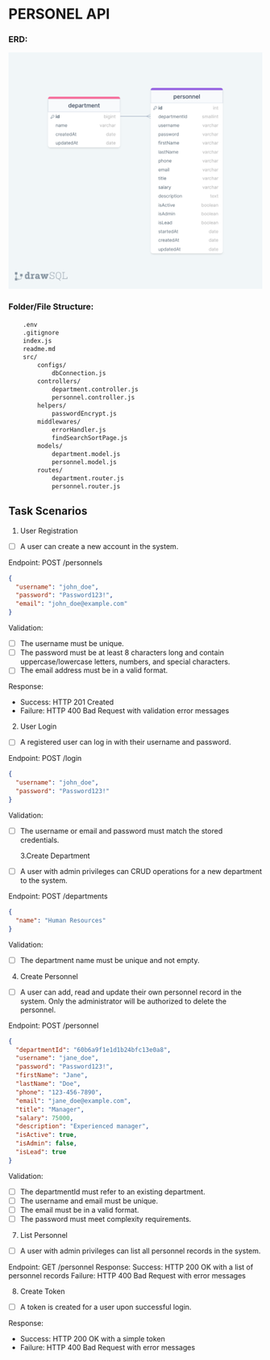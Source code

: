 # PERSONEL API

### ERD:

![ERD](./erdPersonnelAPI.png)

### Folder/File Structure:

```
    .env
    .gitignore
    index.js
    readme.md
    src/
        configs/
            dbConnection.js
        controllers/
            department.controller.js
            personnel.controller.js
        helpers/
            passwordEncrypt.js
        middlewares/
            errorHandler.js
            findSearchSortPage.js
        models/
            department.model.js
            personnel.model.js
        routes/
            department.router.js
            personnel.router.js
```

## Task Scenarios

1. User Registration

- [ ] A user can create a new account in the system.

Endpoint: POST /personnels

```json
{
  "username": "john_doe",
  "password": "Password123!",
  "email": "john_doe@example.com"
}
```

Validation:

- [ ] The username must be unique.
- [ ] The password must be at least 8 characters long and contain uppercase/lowercase letters, numbers, and special characters.
- [ ] The email address must be in a valid format.

Response:

- Success: HTTP 201 Created
- Failure: HTTP 400 Bad Request with validation error messages

2. User Login

- [ ] A registered user can log in with their username and password.

Endpoint: POST /login

```json
{
  "username": "john_doe",
  "password": "Password123!"
}
```

Validation:

- [ ] The username or email and password must match the stored credentials.

  3.Create Department

- [ ] A user with admin privileges can CRUD operations for a new department to the system.

Endpoint: POST /departments

```json
{
  "name": "Human Resources"
}
```

Validation:

- [ ] The department name must be unique and not empty.

4. Create Personnel

- [ ] A user can add, read and update their own personnel record in the system. Only the administrator will be authorized to delete the personnel.

Endpoint: POST /personnel

```json
{
  "departmentId": "60b6a9f1e1d1b24bfc13e0a8",
  "username": "jane_doe",
  "password": "Password123!",
  "firstName": "Jane",
  "lastName": "Doe",
  "phone": "123-456-7890",
  "email": "jane_doe@example.com",
  "title": "Manager",
  "salary": 75000,
  "description": "Experienced manager",
  "isActive": true,
  "isAdmin": false,
  "isLead": true
}
```

Validation:

- [ ] The departmentId must refer to an existing department.
- [ ] The username and email must be unique.
- [ ] The email must be in a valid format.
- [ ] The password must meet complexity requirements.

7. List Personnel

- [ ] A user with admin privileges can list all personnel records in the system.

Endpoint: GET /personnel
Response:
Success: HTTP 200 OK with a list of personnel records
Failure: HTTP 400 Bad Request with error messages

8. Create Token

- [ ] A token is created for a user upon successful login.

Response:

- Success: HTTP 200 OK with a simple token
- Failure: HTTP 400 Bad Request with error messages
